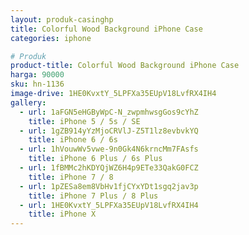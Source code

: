 ```yaml
---
layout: produk-casinghp
title: Colorful Wood Background iPhone Case
categories: iphone

# Produk
product-title: Colorful Wood Background iPhone Case
harga: 90000
sku: hn-1136
image-drive: 1HE0KvxtY_5LPFXa35EUpV18LvfRX4IH4
gallery:
  - url: 1aFGN5eHGByWpC-N_zwpmhwsgGos9cYhZ
    title: iPhone 5 / 5s / SE
  - url: 1gZB914yYzMjoCRVlJ-Z5T1lz8evbvkYQ
    title: iPhone 6 / 6s
  - url: 1hVouwWv5vwe-9n0Gk4N6krncMm7FAsfs
    title: iPhone 6 Plus / 6s Plus
  - url: 1fBMMc2hKDYQjWZ6H4p9ETe33QakG0FCZ
    title: iPhone 7 / 8
  - url: 1pZESa8em8VbHv1fjCYxYDt1sgq2jav3p
    title: iPhone 7 Plus / 8 Plus
  - url: 1HE0KvxtY_5LPFXa35EUpV18LvfRX4IH4
    title: iPhone X
---
```

